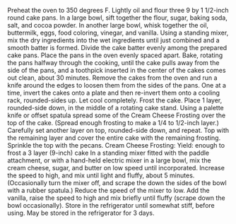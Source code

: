 Preheat the oven to 350 degrees F. Lightly oil and flour three 9 by 1 1/2-inch round cake pans.
In a large bowl, sift together the flour, sugar, baking soda, salt, and cocoa powder. In another large bowl, whisk together the oil, buttermilk, eggs, food coloring, vinegar, and vanilla.
Using a standing mixer, mix the dry ingredients into the wet ingredients until just combined and a smooth batter is formed.
Divide the cake batter evenly among the prepared cake pans. Place the pans in the oven evenly spaced apart. Bake, rotating the pans halfway through the cooking, until the cake pulls away from the side of the pans, and a toothpick inserted in the center of the cakes comes out clean, about 30 minutes.
Remove the cakes from the oven and run a knife around the edges to loosen them from the sides of the pans. One at a time, invert the cakes onto a plate and then re-invert them onto a cooling rack, rounded-sides up. Let cool completely.
Frost the cake. Place 1 layer, rounded-side down, in the middle of a rotating cake stand. Using a palette knife or offset spatula spread some of the Cream Cheese Frosting over the top of the cake. (Spread enough frosting to make a 1/4 to 1/2-inch layer.) Carefully set another layer on top, rounded-side down, and repeat. Top with the remaining layer and cover the entire cake with the remaining frosting. Sprinkle the top with the pecans.
Cream Cheese Frosting:
Yield: enough to frost a 3 layer (9-inch) cake
In a standing mixer fitted with the paddle attachment, or with a hand-held electric mixer in a large bowl, mix the cream cheese, sugar, and butter on low speed until incorporated. Increase the speed to high, and mix until light and fluffy, about 5 minutes. (Occasionally turn the mixer off, and scrape the down the sides of the bowl with a rubber spatula.)
Reduce the speed of the mixer to low. Add the vanilla, raise the speed to high and mix briefly until fluffy (scrape down the bowl occasionally). Store in the refrigerator until somewhat stiff, before using. May be stored in the refrigerator for 3 days.